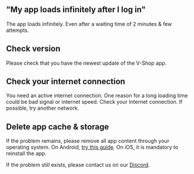 ## "My app loads infinitely after I log in"

The app loads infinitely. Even after a waiting time of 2 minutes & few attempts.

## Check version
Please check that you have the newest update of the V-Shop app.

## Check your internet connection
You need an active internet connection. One reason for a long loading time could be bad signal or internet speed. Check your Internet connection. If possible, try another network.

## Delete app cache & storage 
If the problem remains, please remove all app content through your operating system.
On Android, [try this guide](https://www.techadvisor.com/article/739613/how-to-clear-app-cache-on-android.html). On iOS, it is mandatory to reinstall the app.

If the problem still exists, please contact us on our [Discord](https://vshop.one/discord/).